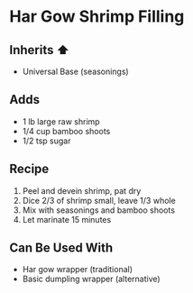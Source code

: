 # Har Gow Shrimp Filling

## Inherits ⬆️
- Universal Base (seasonings)

## Adds
- 1 lb large raw shrimp
- 1/4 cup bamboo shoots
- 1/2 tsp sugar

## Recipe
1. Peel and devein shrimp, pat dry
2. Dice 2/3 of shrimp small, leave 1/3 whole
3. Mix with seasonings and bamboo shoots
4. Let marinate 15 minutes

## Can Be Used With
- Har gow wrapper (traditional)
- Basic dumpling wrapper (alternative)
